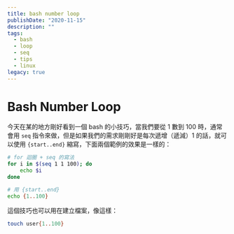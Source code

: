 ```yaml
---
title: bash number loop
publishDate: "2020-11-15"
description: ""
tags:
  - bash
  - loop
  - seq
  - tips
  - linux
legacy: true
---
```


# Bash Number Loop

今天在某的地方剛好看到一個 bash 的小技巧，當我們要從 1 數到 100 時，通常會用 `seq` 指令來做，但是如果我們的需求剛剛好是每次遞增（遞減）1 的話，就可以使用 `{start..end}` 縮寫，下面兩個範例的效果是一樣的：

```bash
# for 迴圈 + seq 的寫法
for i in $(seq 1 1 100); do
	echo $i
done
```

```bash
# 用 {start..end}
echo {1..100}
```

這個技巧也可以用在建立檔案，像這樣：

```bash
touch user{1..100}
```
